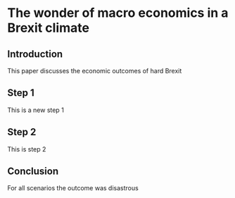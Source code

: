 # The wonder of macro economics in a Brexit climate

## Introduction

This paper discusses the economic outcomes of hard Brexit

## Step 1

This is a new step 1

## Step 2

This is step 2

## Conclusion

For all scenarios the outcome was disastrous

